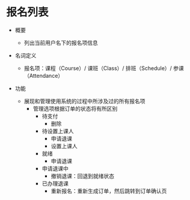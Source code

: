 # 报名列表

* 概要
	* 列出当前用户名下的报名项信息

* 名词定义
	* 报名项：课程（Course）/ 课班（Class）/ 排班（Schedule）/ 参课（Attendance）

* 功能
	* 展现和管理使用系统的过程中所涉及过的所有报名项
		* 管理选项根据订单的状态将有所区别
			* 待支付
				* 删除
			* 待设置上课人
				* 申请退课
				* 设置上课人
			* 就绪
				* 申请退课
			* 申请退课中
				* 撤销退课：回退到就绪状态
			* 已办理退课
				* 重新报名：重新生成订单，然后跳转到订单确认页
<!--stackedit_data:
eyJoaXN0b3J5IjpbMTgxMDIwNTY0N119
-->